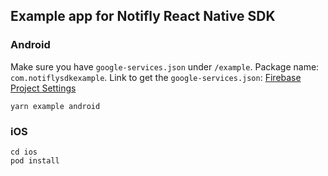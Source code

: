 ## Example app for Notifly React Native SDK

### Android

Make sure you have `google-services.json` under `/example`. Package name: `com.notiflysdkexample`.
Link to get the `google-services.json`: [Firebase Project Settings](https://console.firebase.google.com/u/0/project/ios-test-app-f6e0e/settings/general/android:com.notiflysdkexample?nonce=1684713917910)

```
yarn example android
```


### iOS

```
cd ios
pod install
```
